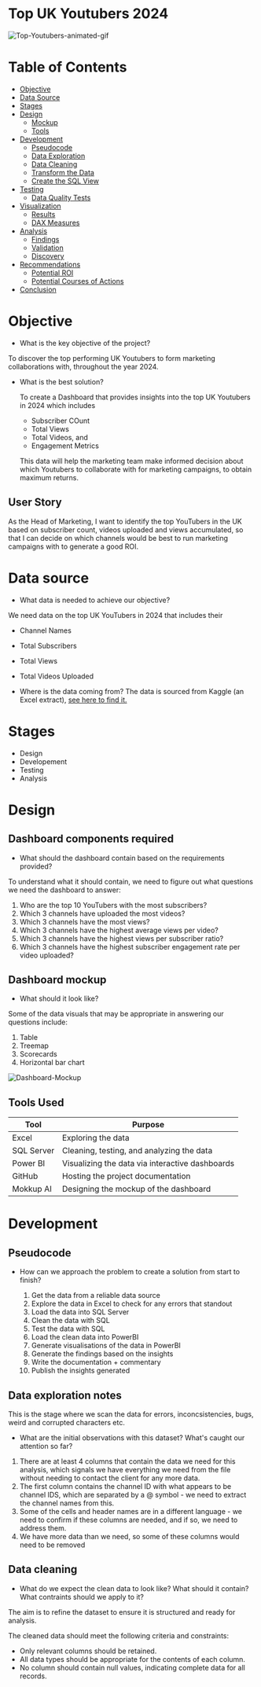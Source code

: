 # Top UK Youtubers 2024


![Top-Youtubers-animated-gif](Assets/Images/sprout-social-social-youtube-monetization.svg)




# Table of Contents

- [Objective](#objective)
- [Data Source](#data-source)
- [Stages](#stages)
- [Design](#design)
  - [Mockup](#mockup)
  - [Tools](#tools)
- [Development](#development)
   - [Pseudocode](#pseudocode)
   - [Data Exploration](#data-exploration)
   - [Data Cleaning](#Ddata-cleaning)
   - [Transform the Data](#transform-the-data)
  - [Create the SQL View](#create-the-sql-view)
- [Testing](#testing)
  - [Data Quality Tests](#data-quality-tests)
- [Visualization](#visualization)
  - [Results](#results)
  - [DAX Measures](#dax-measures)
- [Analysis](#analysis)
  - [Findings](#findings)
  - [Validation](#validation)
  - [Discovery](#discovery)
- [Recommendations](#recommendations)
  - [Potential ROI](#potential-roi)
  - [Potential Courses of Actions](#potential-courses-of-actions)
- [Conclusion](#conclusion)




# Objective

- What is the key objective of the project?

To discover the top performing UK Youtubers to form marketing collaborations with, throughout the year 2024.


- What is the best solution?

  To create a Dashboard that provides insights into the top UK Youtubers in 2024 which includes
  - Subscriber COunt
  - Total Views
  - Total Videos, and
  - Engagement Metrics

  This data will help the marketing team make informed decision about which Youtubers to collaborate with for marketing campaigns, to obtain maximum returns.


## User Story

As the Head of Marketing, I want to identify the top YouTubers in the UK based on subscriber count, videos uploaded and views accumulated, so that I can decide on which channels would be best to run marketing campaigns with to generate a good ROI.


# Data source 

- What data is needed to achieve our objective?

We need data on the top UK YouTubers in 2024 that includes their 
- Channel Names
- Total Subscribers
- Total Views
- Total Videos Uploaded

  
- Where is the data coming from? 
The data is sourced from Kaggle (an Excel extract), [see here to find it.](https://www.kaggle.com/datasets/bhavyadhingra00020/top-100-social-media-influencers-2024-countrywise?resource=download)


# Stages

- Design
- Developement
- Testing
- Analysis


# Design

## Dashboard components required 
- What should the dashboard contain based on the requirements provided?

To understand what it should contain, we need to figure out what questions we need the dashboard to answer:

1. Who are the top 10 YouTubers with the most subscribers?
2. Which 3 channels have uploaded the most videos?
3. Which 3 channels have the most views?
4. Which 3 channels have the highest average views per video?
5. Which 3 channels have the highest views per subscriber ratio?
6. Which 3 channels have the highest subscriber engagement rate per video uploaded?
  
  
## Dashboard mockup

- What should it look like? 

Some of the data visuals that may be appropriate in answering our questions include:

1. Table
2. Treemap
3. Scorecards
4. Horizontal bar chart 


![Dashboard-Mockup](Assets/Images/Mockup.png)


## Tools Used


| Tool | Purpose |
| --- | --- |
| Excel | Exploring the data |
| SQL Server | Cleaning, testing, and analyzing the data |
| Power BI | Visualizing the data via interactive dashboards |
| GitHub | Hosting the project documentation |
| Mokkup AI | Designing the mockup of the dashboard | 


# Development

## Pseudocode

- How can we approach the problem to create a solution from start to finish?

  1. Get the data from a reliable data source
  2. Explore the data in Excel to check for any errors that standout
  3. Load the data into SQL Server
  4. Clean the data with SQL
  5. Test the data with SQL
  6. Load the clean data into PowerBI
  7. Generate visualisations of the data in PowerBI
  8. Generate the findings based on the insights
  9. Write the documentation + commentary
  10. Publish the insights generated


## Data exploration notes

This is the stage where we scan the data for errors, inconcsistencies, bugs, weird and corrupted characters etc. 


- What are the initial observations with this dataset? What's caught our attention so far? 

1. There are at least 4 columns that contain the data we need for this analysis, which signals we have everything we need from the file without needing to contact the client for any more data. 
2. The first column contains the channel ID with what appears to be channel IDS, which are separated by a @ symbol - we need to extract the channel names from this.
3. Some of the cells and header names are in a different language - we need to confirm if these columns are needed, and if so, we need to address them.
4. We have more data than we need, so some of these columns would need to be removed


## Data cleaning 
- What do we expect the clean data to look like? What should it contain? What contraints should we apply to it?

The aim is to refine the dataset to ensure it is structured and ready for analysis. 

The cleaned data should meet the following criteria and constraints:

- Only relevant columns should be retained.
- All data types should be appropriate for the contents of each column.
- No column should contain null values, indicating complete data for all records.


